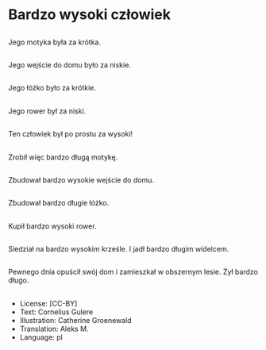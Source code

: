 # Bardzo wysoki człowiek

##
Jego motyka była za krótka.

##
Jego wejście do domu było za niskie.

##
Jego łóżko było za krótkie.

##
Jego rower był za niski.

##
Ten człowiek był po prostu za wysoki!

##
Zrobił więc bardzo długą motykę.

##
Zbudował bardzo wysokie wejście do domu.

##
Zbudował bardzo długie łóżko.

##
Kupił bardzo wysoki rower.

##
Siedział na bardzo wysokim krześle. I jadł bardzo długim widelcem.

##
Pewnego dnia opuścił swój dom i zamieszkał w obszernym lesie. Żył bardzo długo.

##
* License: [CC-BY]
* Text: Cornelius Gulere
* Illustration: Catherine Groenewald
* Translation: Aleks M.
* Language: pl
